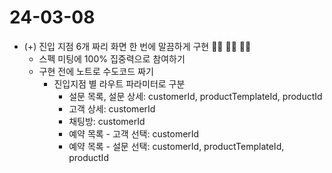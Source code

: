 # 24-03-08

- (+) 진입 지점 6개 짜리 화면 한 번에 말끔하게 구현 👏🏻 👏🏻 👏🏻
  - 스펙 미팅에 100% 집중력으로 참여하기
  - 구현 전에 노트로 수도코드 짜기
    - 진입지점 별 라우트 파라미터로 구분
      - 설문 목록, 설문 상세: customerId, productTemplateId, productId
      - 고객 상세: customerId
      - 채팅방: customerId
      - 예약 목록 - 고객 선택: customerId
      - 예약 목록 - 설문 선택: customerId, productTemplateId, productId
